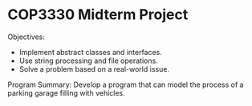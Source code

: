 # COP3330 Midterm Project

Objectives: 
- Implement abstract classes and interfaces.
- Use string processing and file operations.
- Solve a problem based on a real-world issue.

Program Summary: Develop a program that can model the process of a parking garage filling with vehicles.

